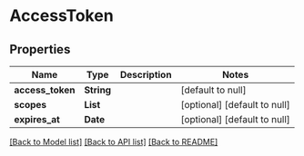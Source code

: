# AccessToken
## Properties

| Name | Type | Description | Notes |
|------------ | ------------- | ------------- | -------------|
| **access\_token** | **String** |  | [default to null] |
| **scopes** | **List** |  | [optional] [default to null] |
| **expires\_at** | **Date** |  | [optional] [default to null] |

[[Back to Model list]](../README.md#documentation-for-models) [[Back to API list]](../README.md#documentation-for-api-endpoints) [[Back to README]](../README.md)

